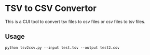 # TSV to CSV Convertor
This is a CUI tool to convert tsv files to csv files or csv files to tsv files.

## Usage
```
python tsv2csv.py --input test.tsv --output test2.csv
```